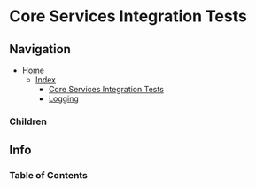 # Core Services Integration Tests

## Navigation

* [Home](/README.md)
  * [Index](/docs/Index.md)
    * [Core Services Integration Tests](/src/CoreServicesIntegrationTests/README.md)
    * [Logging](/src/CoreServices/Logging/README.md)

### Children

## Info

### Table of Contents
